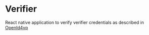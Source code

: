 # Verifier
React native application to verify verifier credentials as described in [OpenId4vp](https://openid.net/specs/openid-4-verifiable-presentations-1_0.html)
